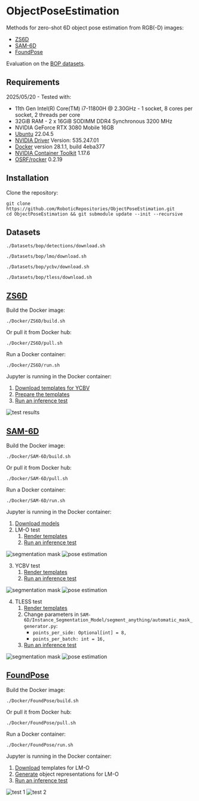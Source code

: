 # ObjectPoseEstimation

Methods for zero-shot 6D object pose estimation from RGB(-D) images:
* [ZS6D](https://github.com/PhilippAuss/ZS6D)
* [SAM-6D](https://github.com/JiehongLin/SAM-6D)
* [FoundPose](https://github.com/facebookresearch/foundpose)

Evaluation on the [BOP datasets](https://bop.felk.cvut.cz/datasets/).

## Requirements
2025/05/20 - Tested with:
*    11th Gen Intel(R) Core(TM) i7-11800H @ 2.30GHz - 1 socket, 8 cores per socket, 2 threads per core
*    32GiB RAM - 2 x 16GiB SODIMM DDR4 Synchronous 3200 MHz
*    NVIDIA GeForce RTX 3080 Mobile 16GB
*    [Ubuntu](https://ubuntu.com/) 22.04.5
*    [NVIDIA Driver](https://documentation.ubuntu.com/server/how-to/graphics/install-nvidia-drivers/index.html) Version: 535.247.01
*    [Docker](https://docs.docker.com/engine/install/ubuntu/) version 28.1.1, build 4eba377
*    [NVIDIA Container Toolkit](https://docs.nvidia.com/datacenter/cloud-native/container-toolkit/latest/install-guide.html) 1.17.6
*    [OSRF/rocker](https://github.com/osrf/rocker) 0.2.19

## Installation
Clone the repository:
```
git clone https://github.com/RoboticRepositories/ObjectPoseEstimation.git
cd ObjectPoseEstimation && git submodule update --init --recursive
```

## Datasets
```
./Datasets/bop/detections/download.sh
```
```
./Datasets/bop/lmo/download.sh
```
```
./Datasets/bop/ycbv/download.sh
```
```
./Datasets/bop/tless/download.sh
```

## [ZS6D](https://github.com/PhilippAuss/ZS6D)

Build the Docker image:
```
./Docker/ZS6D/build.sh
```

Or pull it from Docker hub:
```
./Docker/ZS6D/pull.sh
```

Run a Docker container:
```
./Docker/ZS6D/run.sh 
```

Jupyter is running in the Docker container:
1. [Download templates for YCBV](http://localhost:8888/notebooks/download_templates.ipynb)
2. [Prepare the templates](http://localhost:8888/notebooks/prepare_templates_and_gt.ipynb)
3. [Run an inference test](http://localhost:8888/notebooks/inference_test.ipynb)

![test results](./assets/test_bop19.png)

## [SAM-6D](https://github.com/JiehongLin/SAM-6D)

Build the Docker image:
```
./Docker/SAM-6D/build.sh
```

Or pull it from Docker hub:
```
./Docker/SAM-6D/pull.sh
```

Run a Docker container:
```
./Docker/SAM-6D/run.sh 
```

Jupyter is running in the Docker container:
1. [Download models](http://127.0.0.1:8888/notebooks/download_models.ipynb)
2. LM-O test
    1. [Render templates](http://127.0.0.1:8888/notebooks/render_templates.ipynb)
    2. [Run an inference test](http://localhost:8888/notebooks/inference_demo.ipynb)

![segmentation mask](./assets/sam6d_segmentation_mask.png)
![pose estimation](./assets/sam6d_pose_estimation.png)

3. YCBV test
    1. [Render templates](http://127.0.0.1:8888/notebooks/render_templates_ycbv.ipynb)
    2. [Run an inference test](http://localhost:8888/notebooks/inference_demo_ycbv.ipynb)

![segmentation mask](./assets/ycbv/sam6d_segmentation_mask.png)
![pose estimation](./assets/ycbv/sam6d_pose_estimation.png)

4. TLESS test
    1. [Render templates](http://127.0.0.1:8888/notebooks/render_templates_tless.ipynb)
    2. Change parameters in `SAM-6D/Instance_Segmentation_Model/segment_anything/automatic_mask_generator.py`:
        * `points_per_side: Optional[int] = 8,`
        * `points_per_batch: int = 16,`
    4. [Run an inference test](http://localhost:8888/notebooks/inference_demo_tless.ipynb)

![segmentation mask](./assets/tless/sam6d_segmentation_mask.png)
![pose estimation](./assets/tless/sam6d_pose_estimation.png)

## [FoundPose](https://github.com/facebookresearch/foundpose)

Build the Docker image:
```
./Docker/FoundPose/build.sh
```

Or pull it from Docker hub:
```
./Docker/FoundPose/pull.sh
```

Run a Docker container:
```
./Docker/FoundPose/run.sh 
```

Jupyter is running in the Docker container:
1. [Download](http://localhost:8888/notebooks/download_templates.ipynb) templates for LM-O
2. [Generate](http://localhost:8888/notebooks/gen_repre.ipynb) object representations for LM-O
3. [Run an inference test](http://localhost:8888/notebooks/infer.ipynb)

![test 1](./assets/foundpose_infer_1.png)
![test 2](./assets/foundpose_infer_2.png)
